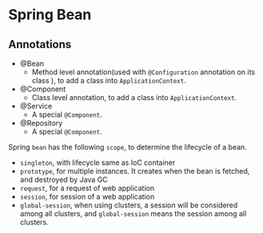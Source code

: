 # Spring Bean

## Annotations

- @Bean
  - Method level annotation(used with `@Configuration` annotation on its class ), to add a class into `ApplicationContext`.
- @Component
  - Class level annotation, to add a class into `ApplicationContext`.
- @Service
  - A special `@Component`.
- @Repository
  - A special `@Component`.

Spring `bean` has the following `scope`, to determine the lifecycle of a bean.

- `singleton`, with lifecycle same as IoC container
- `prototype`, for multiple instances. It creates when the bean is fetched, and destroyed by Java GC
- `request`, for a request of web application
- `session`, for session of a web application
- `global-session`, when using clusters, a session will be considered among all clusters, and `global-session`  means the session among all clusters.
